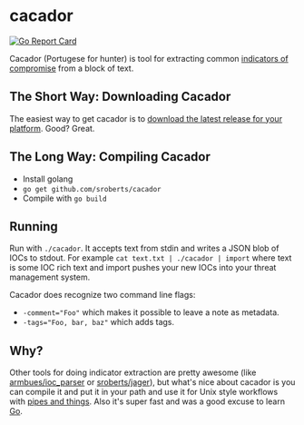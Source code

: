# cacador

[![Go Report Card](https://goreportcard.com/badge/github.com/sroberts/cacador)](https://goreportcard.com/report/github.com/sroberts/cacador)

Cacador (Portugese for hunter) is tool for extracting common [indicators of compromise](https://en.wikipedia.org/wiki/Indicator_of_compromise) from a block of text.

## The Short Way: Downloading Cacador

The easiest way to get cacador is to [download the latest release for your platform](https://github.com/sroberts/cacador/releases). Good? Great.

## The Long Way: Compiling Cacador

- Install golang
- `go get github.com/sroberts/cacador`
- Compile with `go build`

## Running

Run with `./cacador`. It accepts text from stdin and writes a JSON blob of IOCs to stdout. For example `cat text.txt | ./cacador | import` where text is some IOC rich text and import pushes your new IOCs into your threat management system.

Cacador does recognize two command line flags:
- `-comment="Foo"` which makes it possible to leave a note as metadata.
- `-tags="Foo, bar, baz"` which adds tags.

## Why?

Other tools for doing indicator extraction are pretty awesome (like [armbues/ioc_parser](https://github.com/armbues/ioc_parser) or [sroberts/jager](https://github.com/sroberts/jager)), but what's nice about cacador is you can compile it and put it in your path and use it for Unix style workflows with [pipes and things](http://www.december.com/unix/tutor/pipesfilters.html). Also it's super fast and was a good excuse to learn [Go](http://golang.org).
